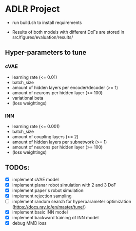 # ADLR Project

- run build.sh to install requirements

- Results of both models with different DoFs are stored in src/figures/evaluation/results/

## Hyper-parameters to tune

### cVAE

- learning rate (<= 0.01)
- batch_size
- amount of hidden layers per encoder/decoder  (>= 1)
- amount of neurons per hidden layer (>= 100)
- variational beta
- (loss weightings)

### INN

- learning rate (<= 0.001)
- batch_size
- amount of coupling layers (>= 2)
- amount of hidden layers per subnetwork (>= 1)
- amount of neurons per hidden layer (>= 100)
- (loss weightings)

## TODOs:
- [x] implement cVAE model
- [x] implement planar robot simulation with 2 and 3 DoF
- [x] implement paper's robot simulation
- [x] implement rejection sampling
- [ ] implement random search for hyperparameter optimization (https://docs.ray.io/en/master/tune/)
- [x] implement basic INN model
- [x] implement backward training of INN model
- [x] debug MMD loss